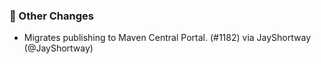 ### 🔄 Other Changes
* Migrates publishing to Maven Central Portal. (#1182) via JayShortway (@JayShortway)
